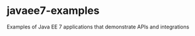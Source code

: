 javaee7-examples
================

Examples of Java EE 7 applications that demonstrate APIs and integrations
